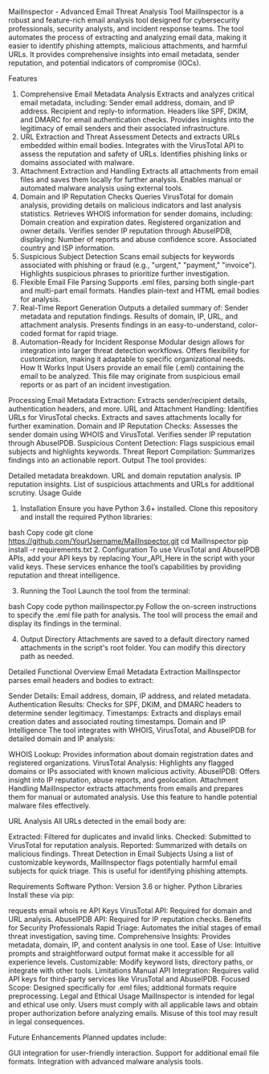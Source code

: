 MailInspector - Advanced Email Threat Analysis Tool
MailInspector is a robust and feature-rich email analysis tool designed for cybersecurity professionals, security analysts, and incident response teams. The tool automates the process of extracting and analyzing email data, making it easier to identify phishing attempts, malicious attachments, and harmful URLs. It provides comprehensive insights into email metadata, sender reputation, and potential indicators of compromise (IOCs).

Features
1. Comprehensive Email Metadata Analysis
Extracts and analyzes critical email metadata, including:
Sender email address, domain, and IP address.
Recipient and reply-to information.
Headers like SPF, DKIM, and DMARC for email authentication checks.
Provides insights into the legitimacy of email senders and their associated infrastructure.
2. URL Extraction and Threat Assessment
Detects and extracts URLs embedded within email bodies.
Integrates with the VirusTotal API to assess the reputation and safety of URLs.
Identifies phishing links or domains associated with malware.
3. Attachment Extraction and Handling
Extracts all attachments from email files and saves them locally for further analysis.
Enables manual or automated malware analysis using external tools.
4. Domain and IP Reputation Checks
Queries VirusTotal for domain analysis, providing details on malicious indicators and last analysis statistics.
Retrieves WHOIS information for sender domains, including:
Domain creation and expiration dates.
Registered organization and owner details.
Verifies sender IP reputation through AbuseIPDB, displaying:
Number of reports and abuse confidence score.
Associated country and ISP information.
5. Suspicious Subject Detection
Scans email subjects for keywords associated with phishing or fraud (e.g., "urgent," "payment," "invoice").
Highlights suspicious phrases to prioritize further investigation.
6. Flexible Email File Parsing
Supports .eml files, parsing both single-part and multi-part email formats.
Handles plain-text and HTML email bodies for analysis.
7. Real-Time Report Generation
Outputs a detailed summary of:
Sender metadata and reputation findings.
Results of domain, IP, URL, and attachment analysis.
Presents findings in an easy-to-understand, color-coded format for rapid triage.
8. Automation-Ready for Incident Response
Modular design allows for integration into larger threat detection workflows.
Offers flexibility for customization, making it adaptable to specific organizational needs.
How It Works
Input
Users provide an email file (.eml) containing the email to be analyzed. This file may originate from suspicious email reports or as part of an incident investigation.

Processing
Email Metadata Extraction:
Extracts sender/recipient details, authentication headers, and more.
URL and Attachment Handling:
Identifies URLs for VirusTotal checks.
Extracts and saves attachments locally for further examination.
Domain and IP Reputation Checks:
Assesses the sender domain using WHOIS and VirusTotal.
Verifies sender IP reputation through AbuseIPDB.
Suspicious Content Detection:
Flags suspicious email subjects and highlights keywords.
Threat Report Compilation:
Summarizes findings into an actionable report.
Output
The tool provides:

Detailed metadata breakdown.
URL and domain reputation analysis.
IP reputation insights.
List of suspicious attachments and URLs for additional scrutiny.
Usage Guide
1. Installation
Ensure you have Python 3.6+ installed. Clone this repository and install the required Python libraries:

bash
Copy code
git clone https://github.com/YourUsername/MailInspector.git
cd MailInspector
pip install -r requirements.txt
2. Configuration
To use VirusTotal and AbuseIPDB APIs, add your API keys by replacing Your_API_Here in the script with your valid keys. These services enhance the tool’s capabilities by providing reputation and threat intelligence.

3. Running the Tool
Launch the tool from the terminal:

bash
Copy code
python mailinspector.py
Follow the on-screen instructions to specify the .eml file path for analysis. The tool will process the email and display its findings in the terminal.

4. Output Directory
Attachments are saved to a default directory named attachments in the script's root folder. You can modify this directory path as needed.

Detailed Functional Overview
Email Metadata Extraction
MailInspector parses email headers and bodies to extract:

Sender Details: Email address, domain, IP address, and related metadata.
Authentication Results: Checks for SPF, DKIM, and DMARC headers to determine sender legitimacy.
Timestamps: Extracts and displays email creation dates and associated routing timestamps.
Domain and IP Intelligence
The tool integrates with WHOIS, VirusTotal, and AbuseIPDB for detailed domain and IP analysis:

WHOIS Lookup: Provides information about domain registration dates and registered organizations.
VirusTotal Analysis: Highlights any flagged domains or IPs associated with known malicious activity.
AbuseIPDB: Offers insight into IP reputation, abuse reports, and geolocation.
Attachment Handling
MailInspector extracts attachments from emails and prepares them for manual or automated analysis. Use this feature to handle potential malware files effectively.

URL Analysis
All URLs detected in the email body are:

Extracted: Filtered for duplicates and invalid links.
Checked: Submitted to VirusTotal for reputation analysis.
Reported: Summarized with details on malicious findings.
Threat Detection in Email Subjects
Using a list of customizable keywords, MailInspector flags potentially harmful email subjects for quick triage. This is useful for identifying phishing attempts.

Requirements
Software
Python: Version 3.6 or higher.
Python Libraries
Install these via pip:

requests
email
whois
re
API Keys
VirusTotal API: Required for domain and URL analysis.
AbuseIPDB API: Required for IP reputation checks.
Benefits for Security Professionals
Rapid Triage: Automates the initial stages of email threat investigation, saving time.
Comprehensive Insights: Provides metadata, domain, IP, and content analysis in one tool.
Ease of Use: Intuitive prompts and straightforward output format make it accessible for all experience levels.
Customizable: Modify keyword lists, directory paths, or integrate with other tools.
Limitations
Manual API Integration: Requires valid API keys for third-party services like VirusTotal and AbuseIPDB.
Focused Scope: Designed specifically for .eml files; additional formats require preprocessing.
Legal and Ethical Usage
MailInspector is intended for legal and ethical use only. Users must comply with all applicable laws and obtain proper authorization before analyzing emails. Misuse of this tool may result in legal consequences.

Future Enhancements
Planned updates include:

GUI integration for user-friendly interaction.
Support for additional email file formats.
Integration with advanced malware analysis tools.
